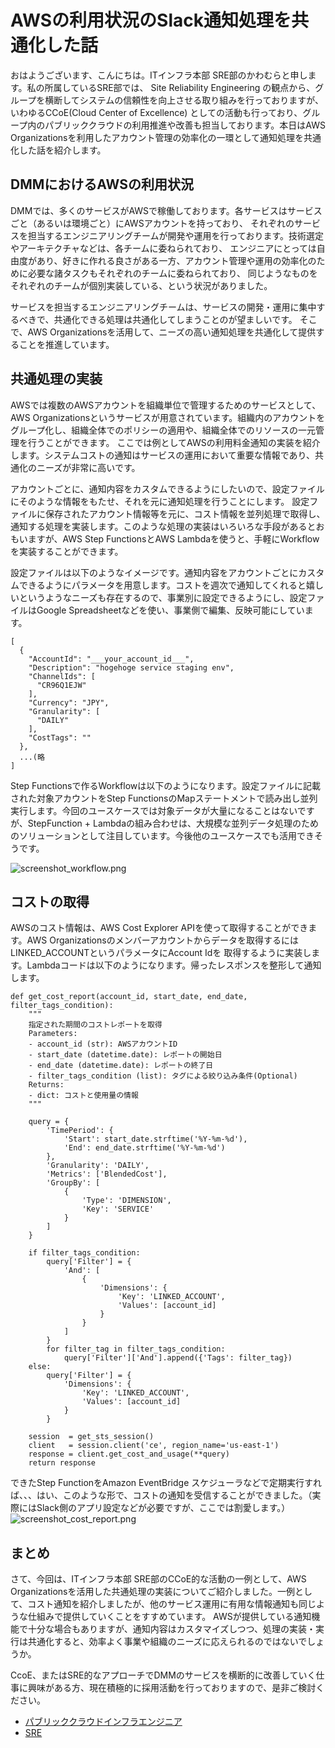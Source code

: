 # AWSの利用状況のSlack通知処理を共通化した話

おはようございます、こんにちは。ITインフラ本部 SRE部のかわむらと申します。私の所属しているSRE部では、
Site Reliability Engineering の観点から、グループを横断してシステムの信頼性を向上させる取り組みを行っておりますが、いわゆるCCoE(Cloud Center of Excellence)
としての活動も行っており、グループ内のパブリッククラウドの利用推進や改善も担当しております。本日はAWS Organizationsを利用したアカウント管理の効率化の一環として通知処理を共通化した話を紹介します。

## DMMにおけるAWSの利用状況 
DMMでは、多くのサービスがAWSで稼働しております。各サービスはサービスごと（あるいは環境ごと）にAWSアカウントを持っており、
それぞれのサービスを担当するエンジニアリングチームが開発や運用を行っております。技術選定やアーキテクチャなどは、各チームに委ねられており、
エンジニアにとっては自由度があり、好きに作れる良さがある一方、アカウント管理や運用の効率化のために必要な諸タスクもそれぞれのチームに委ねられており、 同じようなものをそれぞれのチームが個別実装している、という状況がありました。

サービスを担当するエンジニアリングチームは、サービスの開発・運用に集中するべきで、共通化できる処理は共通化してしまうことのが望ましいです。 そこで、AWS Organizationsを活用して、ニーズの高い通知処理を共通化して提供することを推進しています。

## 共通処理の実装
AWSでは複数のAWSアカウントを組織単位で管理するためのサービスとして、AWS Organizationsというサービスが用意されています。組織内のアカウントをグループ化し、組織全体でのポリシーの適用や、組織全体でのリソースの一元管理を行うことができます。
ここでは例としてAWSの利用料金通知の実装を紹介します。システムコストの通知はサービスの運用において重要な情報であり、共通化のニーズが非常に高いです。

アカウントごとに、通知内容をカスタムできるようにしたいので、設定ファイルにそのような情報をもたせ、それを元に通知処理を行うことにします。
設定ファイルに保存されたアカウント情報等を元に、コスト情報を並列処理で取得し、通知する処理を実装します。このような処理の実装はいろいろな手段があるとおもいますが、AWS Step FunctionsとAWS Lambdaを使うと、手軽にWorkflowを実装することができます。

設定ファイルは以下のようなイメージです。通知内容をアカウントごとにカスタムできるようにパラメータを用意します。コストを週次で通知してくれると嬉しいというようなニーズも存在するので、事業別に設定できるようにし、設定ファイルはGoogle Spreadsheetなどを使い、事業側で編集、反映可能にしています。

```
[
  {
    "AccountId": "___your_account_id___",
    "Description": "hogehoge service staging env",
    "ChannelIds": [
      "CR96Q1EJW"
    ],
    "Currency": "JPY",
    "Granularity": [
      "DAILY"
    ],
    "CostTags": ""
  },
  ...(略
]
```

Step Functionsで作るWorkflowは以下のようになります。設定ファイルに記載された対象アカウントをStep FunctionsのMapステートメントで読み出し並列実行します。今回のユースケースでは対象データが大量になることはないですが、StepFunction + Lambdaの組み合わせは、大規模な並列データ処理のためのソリューションとして注目しています。今後他のユースケースでも活用できそうです。

![screenshot_workflow.png](screenshot_workflow.png)

## コストの取得
AWSのコスト情報は、AWS Cost Explorer APIを使って取得することができます。AWS Organizationsのメンバーアカウントからデータを取得するには LINKED_ACCOUNTというパラメータにAccount Idを
取得するように実装します。Lambdaコードは以下のようになります。帰ったレスポンスを整形して通知します。

```
def get_cost_report(account_id, start_date, end_date, filter_tags_condition):
    """
    指定された期間のコストレポートを取得
    Parameters:
    - account_id (str): AWSアカウントID
    - start_date (datetime.date): レポートの開始日
    - end_date (datetime.date): レポートの終了日
    - filter_tags_condition (list): タグによる絞り込み条件(Optional)
    Returns:
    - dict: コストと使用量の情報
    """

    query = {
        'TimePeriod': {
            'Start': start_date.strftime('%Y-%m-%d'),
            'End': end_date.strftime('%Y-%m-%d')
        },
        'Granularity': 'DAILY',
        'Metrics': ['BlendedCost'],
        'GroupBy': [
            {
                'Type': 'DIMENSION',
                'Key': 'SERVICE'
            }
        ]
    }

    if filter_tags_condition:
        query['Filter'] = {
            'And': [
                {
                    'Dimensions': {
                        'Key': 'LINKED_ACCOUNT',
                        'Values': [account_id]
                    }
                }
            ]
        }
        for filter_tag in filter_tags_condition:
            query['Filter']['And'].append({'Tags': filter_tag})
    else:
        query['Filter'] = {
            'Dimensions': {
                'Key': 'LINKED_ACCOUNT',
                'Values': [account_id]
            }
        }

    session  = get_sts_session()
    client   = session.client('ce', region_name='us-east-1')
    response = client.get_cost_and_usage(**query)
    return response
```

できたStep FunctionをAmazon EventBridge スケジューラなどで定期実行すれば、、、はい、このような形で、コストの通知を受信することができました。（実際にはSlack側のアプリ設定などが必要ですが、ここでは割愛します。）
![screenshot_cost_report.png](screenshot_cost_report.png)

## まとめ
さて、今回は、ITインフラ本部 SRE部のCCoE的な活動の一例として、AWS Organizationsを活用した共通処理の実装についてご紹介しました。一例として、コスト通知を紹介しましたが、他のサービス運用に有用な情報通知も同じような仕組みで提供していくことをすすめています。
AWSが提供している通知機能で十分な場合もありますが、通知内容はカスタマイズしつつ、処理の実装・実行は共通化すると、効率よく事業や組織のニーズに応えられるのではないでしょうか。

CcoE、またはSRE的なアプローチでDMMのサービスを横断的に改善していく仕事に興味がある方、現在積極的に採用活動を行っておりますので、是非ご検討ください。
- [パブリッククラウドインフラエンジニア](https://dmm-corp.com/recruit/engineer/1672/)
- [SRE](https://dmm-corp.com/recruit/engineer/8/)

